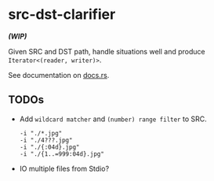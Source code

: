 # src-dst-clarifier

***(WIP)***

Given SRC and DST path, handle situations well and produce `Iterator<(reader, writer)>`.

See documentation on [docs.rs](https://docs.rs/src-dst-clarifier).

## TODOs

- Add `wildcard matcher` and `(number) range filter` to SRC.

    ``` shell
    -i "./*.jpg"
    -i "./4???.jpg"
    -i "./{:04d}.jpg"
    -i "./{1..=999:04d}.jpg"
    ```

- IO multiple files from Stdio?
